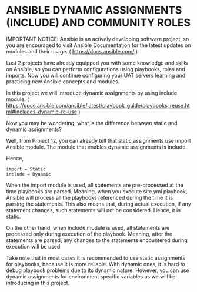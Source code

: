 # ANSIBLE DYNAMIC ASSIGNMENTS (INCLUDE) AND COMMUNITY ROLES

IMPORTANT NOTICE: Ansible is an actively developing software project, so you are encouraged to visit Ansible Documentation for the
latest updates on modules and their usage. 
( https://docs.ansible.com/ )


Last 2 projects have already equipped you with some knowledge and skills on Ansible, so you can perform configurations using
playbooks, roles and imports. Now you will continue configuring your UAT servers learning and practicing new Ansible concepts 
and modules.

In this project we will introduce dynamic assignments by using include module.
( https://docs.ansible.com/ansible/latest/playbook_guide/playbooks_reuse.html#includes-dynamic-re-use )

Now you may be wondering, what is the difference between static and dynamic assignments?

Well, from Project 12, you can already tell that static assignments use import Ansible module. The module that enables dynamic
assignments is include.

Hence,

```
import = Static
include = Dynamic
```

When the import module is used, all statements are pre-processed at the time playbooks are parsed. Meaning, when you execute site.yml
playbook, Ansible will process all the playbooks referenced during the time it is parsing the statements. This also means that,
during actual execution, if any statement changes, such statements will not be considered. Hence, it is static.

On the other hand, when include module is used, all statements are processed only during execution of the playbook. Meaning, after the
statements are parsed, any changes to the statements encountered during execution will be used.

Take note that in most cases it is recommended to use static assignments for playbooks, because it is more reliable. With dynamic 
ones, it is hard to debug playbook problems due to its dynamic nature. However, you can use dynamic assignments for environment
specific variables as we will be introducing in this project.
